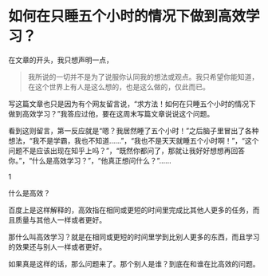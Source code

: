 # 如何在只睡五个小时的情况下做到高效学习？

在文章的开头，我只想声明一点，

> 我所说的一切并不是为了说服你认同我的想法或观点。我只希望你能知道，在这个世界上有人是这么想的，也是这么做的，仅此而已。

写这篇文章也只是因为有个网友留言说，“求方法！如何在只睡五个小时的情况下做到高效学习？”我答应过他，要在这周末写篇文章说说这个问题。

看到这则留言，第一反应就是“嗯？我居然睡了五个小时！”之后脑子里冒出了各种想法，“我不是学霸，我也不知道……”，“我也不是天天就睡五个小时啊！”，“这个问题不是应该出现在知乎上吗？”，“既然你都问了，那就让我好好想想再回答你。”，“什么是高效学习？”，“他真正想问什么？”……

1

什么是高效？

百度上是这样解释的，高效指在相同或更短的时间里完成比其他人更多的任务，而且质量与其他人一样或者更好。

那什么叫高效学习？就是在相同或更短的时间里学到比别人更多的东西，而且学习的效果还与别人一样或者更好。

如果真是这样的话，那么问题来了。那个别人是谁？到底在和谁在比高效的问题。




